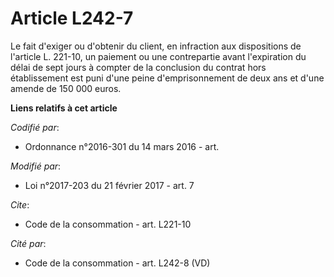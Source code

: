 # Article L242-7

Le fait d'exiger ou d'obtenir du client, en infraction aux dispositions de l'article L. 221-10, un paiement ou une
contrepartie avant l'expiration du délai de sept jours à compter de la conclusion du contrat hors établissement est puni
d'une peine d'emprisonnement de deux ans et d'une amende de 150 000 euros.

**Liens relatifs à cet article**

_Codifié par_:

  - Ordonnance n°2016-301 du 14 mars 2016 - art.

_Modifié par_:

  - Loi n°2017-203 du 21 février 2017 - art. 7

_Cite_:

  - Code de la consommation - art. L221-10

_Cité par_:

  - Code de la consommation - art. L242-8 (VD)
